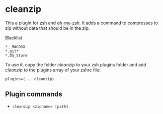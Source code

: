 # cleanzip

This a plugin for [zsh](https://github.com/zsh-users/zsh) and [oh-my-zsh](https://github.com/ohmyzsh/ohmyzsh). It adds a command to compresses to zip without data that should be in the zip.

Blacklist
```
*__MACOSX
*.git*
*.DS_Store
```

To use it, copy the folder _cleanzip_ to your zsh plugins folder and add _cleanzip_ to the plugins array of your zshrc file:
```
plugins=(... cleanzip)
```

## Plugin commands

* `cleanzip <zipname> [path]`
